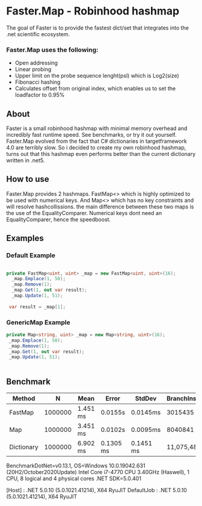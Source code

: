 # Faster.Map - Robinhood hashmap

The goal of Faster is to provide the fastest dict/set that integrates into the .net scientific ecosystem.

 ### Faster.Map uses the following:
   - Open addressing
   - Linear probing
   - Upper limit on the probe sequence lenght(psl) which is Log2(size)   
   - Fibonacci hashing 
   - Calculates offset from original index, which enables us to set the loadfactor to 0.95%

## About

Faster is a small robinhood hashmap with minimal memory overhead and incredibly fast runtime speed. See benchmarks, or try it out yourself. Faster.Map evolved from the fact that C# dictionaries in targetframework 4.0 are terribly slow. So i decided to create my own robinhood hashmap, turns out that this hashmap even performs better than the current dictionary written in .net5.

## How to use
Faster.Map provides 2 hashmaps. FastMap<> which is highly optimized to be used with numerical keys. And Map<> which has no key constraints and will resolve hashcollissions. the main difference between these two maps is the use of the EqualityComparer<T>. Numerical keys dont need an EqualityComparer<T>, hence the speedboost.
  

 ## Examples
    
  ### Default Example
```C#

private FastMap<uint, uint> _map = new FastMap<uint, uint>(16);     
  _map.Emplace(1, 50); 
  _map.Remove(1);
  _map.Get(1, out var result);
  _map.Update(1, 51);
  
 var result = _map[1];    
``` 
  ### GenericMap Example
```C#
private Map<string, uint> _map = new Map<string, uint>(16);
 _map.Emplace(1, 50); 
 _map.Remove(1);
 _map.Get(1, out var result);
 _map.Update(1, 51);
    
``` 

## Benchmark

| Method    |   N    | Mean     | Error     | StdDev    |  BranchInstructionRetired/Op | CacheMisses/Op | LLCMisses/Op  |
|-----------|------- |----------|-----------|-----------|------------------------------|----------------|---------------|
|FastMap        |1000000 |1.451 ms  |0.0155s    |0.0145ms   |3015435                       |175             |232            |
|Map |1000000 |3.451 ms  |0.0102s    |0.0095ms   |8040841                       |610             |3358           |
|Dictionary |1000000 |6.902 ms  |0.1305 ms  |0.1451 ms  |11,075,4822	                  | 1050           |922            |

 
 
BenchmarkDotNet=v0.13.1, OS=Windows 10.0.19042.631 (20H2/October2020Update)
Intel Core i7-4770 CPU 3.40GHz (Haswell), 1 CPU, 8 logical and 4 physical cores
.NET SDK=5.0.401
 
 [Host]     : .NET 5.0.10 (5.0.1021.41214), X64 RyuJIT
 DefaultJob : .NET 5.0.10 (5.0.1021.41214), X64 RyuJIT
  
